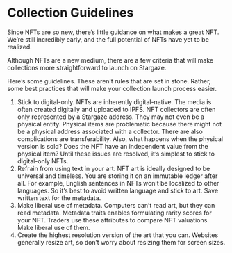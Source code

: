 # Collection Guidelines

Since NFTs are so new, there’s little guidance on what makes a great NFT. We’re still incredibly early, and the full potential of NFTs have yet to be realized.

Although NFTs are a new medium, there are a few criteria that will make collections more straightforward to launch on Stargaze.

Here’s some guidelines. These aren’t rules that are set in stone. Rather, some best practices that will make your collection launch process easier.

1. Stick to digital-only. NFTs are inherently digital-native. The media is often created digitally and uploaded to IPFS. NFT collectors are often only represented by a Stargaze address. They may not even be a physical entity. Physical items are problematic because there might not be a physical address associated with a collector. There are also complications are transferability. Also, what happens when the physical version is sold? Does the NFT have an independent value from the physical item? Until these issues are resolved, it’s simplest to stick to digital-only NFTs.
2. Refrain from using text in your art. NFT art is ideally designed to be universal and timeless. You are storing it on an immutable ledger after all. For example, English sentences in NFTs won’t be localized to other languages. So it’s best to avoid written language and stick to art. Save written text for the metadata.
3. Make liberal use of metadata. Computers can’t read art, but they can read metadata. Metadata traits enables formulating rarity scores for your NFT. Traders use these attributes to compare NFT valuations. Make liberal use of them.
4. Create the highest resolution version of the art that you can. Websites generally resize art, so don’t worry about resizing them for screen sizes.
